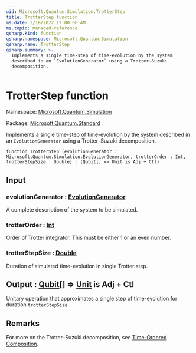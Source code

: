 ```yaml
---
uid: Microsoft.Quantum.Simulation.TrotterStep
title: TrotterStep function
ms.date: 3/18/2022 12:00:00 AM
ms.topic: managed-reference
qsharp.kind: function
qsharp.namespace: Microsoft.Quantum.Simulation
qsharp.name: TrotterStep
qsharp.summary: >-
  Implements a single time-step of time-evolution by the system
  described in an `EvolutionGenerator` using a Trotter–Suzuki
  decomposition.
---
```


# TrotterStep function

Namespace: [Microsoft.Quantum.Simulation](xref:Microsoft.Quantum.Simulation)

Package: [Microsoft.Quantum.Standard](https://nuget.org/packages/Microsoft.Quantum.Standard)


Implements a single time-step of time-evolution by the systemdescribed in an `EvolutionGenerator` using a Trotter–Suzukidecomposition.

```qsharp
function TrotterStep (evolutionGenerator : Microsoft.Quantum.Simulation.EvolutionGenerator, trotterOrder : Int, trotterStepSize : Double) : (Qubit[] => Unit is Adj + Ctl)
```


## Input

### evolutionGenerator : [EvolutionGenerator](xref:Microsoft.Quantum.Simulation.EvolutionGenerator)

A complete description of the system to be simulated.


### trotterOrder : [Int](xref:microsoft.quantum.qsharp.valueliterals#int-literals)

Order of Trotter integrator. This must be either 1 or an even number.


### trotterStepSize : [Double](xref:microsoft.quantum.qsharp.valueliterals#double-literals)

Duration of simulated time-evolution in single Trotter step.



## Output : [Qubit](xref:microsoft.quantum.qsharp.valueliterals#qubit-literals)[] => [Unit](xref:microsoft.quantum.qsharp.valueliterals#unit-literal)  is Adj + Ctl

Unitary operation that approximates a single step of time-evolutionfor duration `trotterStepSize`.

## Remarks

For more on the Trotter–Suzuki decomposition, see[Time-Ordered Composition](xref:microsoft.quantum.libraries.overview-standard.control-flow#time-ordered-composition).